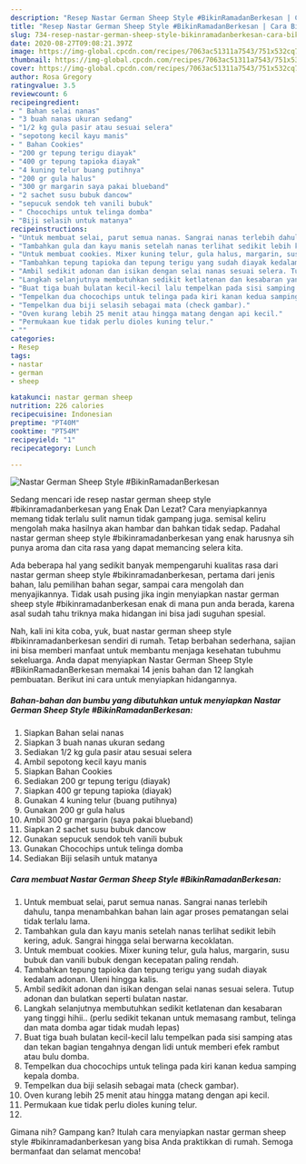 ```yaml
---
description: "Resep Nastar German Sheep Style #BikinRamadanBerkesan | Cara Bikin Nastar German Sheep Style #BikinRamadanBerkesan Yang Enak Dan Lezat"
title: "Resep Nastar German Sheep Style #BikinRamadanBerkesan | Cara Bikin Nastar German Sheep Style #BikinRamadanBerkesan Yang Enak Dan Lezat"
slug: 734-resep-nastar-german-sheep-style-bikinramadanberkesan-cara-bikin-nastar-german-sheep-style-bikinramadanberkesan-yang-enak-dan-lezat
date: 2020-08-27T09:08:21.397Z
image: https://img-global.cpcdn.com/recipes/7063ac51311a7543/751x532cq70/nastar-german-sheep-style-bikinramadanberkesan-foto-resep-utama.jpg
thumbnail: https://img-global.cpcdn.com/recipes/7063ac51311a7543/751x532cq70/nastar-german-sheep-style-bikinramadanberkesan-foto-resep-utama.jpg
cover: https://img-global.cpcdn.com/recipes/7063ac51311a7543/751x532cq70/nastar-german-sheep-style-bikinramadanberkesan-foto-resep-utama.jpg
author: Rosa Gregory
ratingvalue: 3.5
reviewcount: 6
recipeingredient:
- " Bahan selai nanas"
- "3 buah nanas ukuran sedang"
- "1/2 kg gula pasir atau sesuai selera"
- "sepotong kecil kayu manis"
- " Bahan Cookies"
- "200 gr tepung terigu diayak"
- "400 gr tepung tapioka diayak"
- "4 kuning telur buang putihnya"
- "200 gr gula halus"
- "300 gr margarin saya pakai blueband"
- "2 sachet susu bubuk dancow"
- "sepucuk sendok teh vanili bubuk"
- " Chocochips untuk telinga domba"
- "Biji selasih untuk matanya"
recipeinstructions:
- "Untuk membuat selai, parut semua nanas. Sangrai nanas terlebih dahulu, tanpa menambahkan bahan lain agar proses pematangan selai tidak terlalu lama."
- "Tambahkan gula dan kayu manis setelah nanas terlihat sedikit lebih kering, aduk. Sangrai hingga selai berwarna kecoklatan."
- "Untuk membuat cookies. Mixer kuning telur, gula halus, margarin, susu bubuk dan vanili bubuk dengan kecepatan paling rendah."
- "Tambahkan tepung tapioka dan tepung terigu yang sudah diayak kedalam adonan. Uleni hingga kalis."
- "Ambil sedikit adonan dan isikan dengan selai nanas sesuai selera. Tutup adonan dan bulatkan seperti bulatan nastar."
- "Langkah selanjutnya membutuhkan sedikit ketlatenan dan kesabaran yang tinggi hihii.. (perlu sedikit tekanan untuk memasang rambut, telinga dan mata domba agar tidak mudah lepas)"
- "Buat tiga buah bulatan kecil-kecil lalu tempelkan pada sisi samping atas dan tekan bagian tengahnya dengan lidi untuk memberi efek rambut atau bulu domba."
- "Tempelkan dua chocochips untuk telinga pada kiri kanan kedua samping kepala domba."
- "Tempelkan dua biji selasih sebagai mata (check gambar)."
- "Oven kurang lebih 25 menit atau hingga matang dengan api kecil."
- "Permukaan kue tidak perlu dioles kuning telur."
- ""
categories:
- Resep
tags:
- nastar
- german
- sheep

katakunci: nastar german sheep 
nutrition: 226 calories
recipecuisine: Indonesian
preptime: "PT40M"
cooktime: "PT54M"
recipeyield: "1"
recipecategory: Lunch

---
```



![Nastar German Sheep Style #BikinRamadanBerkesan](https://img-global.cpcdn.com/recipes/7063ac51311a7543/751x532cq70/nastar-german-sheep-style-bikinramadanberkesan-foto-resep-utama.jpg)

Sedang mencari ide resep nastar german sheep style #bikinramadanberkesan yang Enak Dan Lezat? Cara menyiapkannya memang tidak terlalu sulit namun tidak gampang juga. semisal keliru mengolah maka hasilnya akan hambar dan bahkan tidak sedap. Padahal nastar german sheep style #bikinramadanberkesan yang enak harusnya sih punya aroma dan cita rasa yang dapat memancing selera kita.

Ada beberapa hal yang sedikit banyak mempengaruhi kualitas rasa dari nastar german sheep style #bikinramadanberkesan, pertama dari jenis bahan, lalu pemilihan bahan segar, sampai cara mengolah dan menyajikannya. Tidak usah pusing jika ingin menyiapkan nastar german sheep style #bikinramadanberkesan enak di mana pun anda berada, karena asal sudah tahu triknya maka hidangan ini bisa jadi suguhan spesial.




Nah, kali ini kita coba, yuk, buat nastar german sheep style #bikinramadanberkesan sendiri di rumah. Tetap berbahan sederhana, sajian ini bisa memberi manfaat untuk membantu menjaga kesehatan tubuhmu sekeluarga. Anda dapat menyiapkan Nastar German Sheep Style #BikinRamadanBerkesan memakai 14 jenis bahan dan 12 langkah pembuatan. Berikut ini cara untuk menyiapkan hidangannya.

<!--inarticleads1-->

##### Bahan-bahan dan bumbu yang dibutuhkan untuk menyiapkan Nastar German Sheep Style #BikinRamadanBerkesan:

1. Siapkan  Bahan selai nanas
1. Siapkan 3 buah nanas ukuran sedang
1. Sediakan 1/2 kg gula pasir atau sesuai selera
1. Ambil sepotong kecil kayu manis
1. Siapkan  Bahan Cookies
1. Sediakan 200 gr tepung terigu (diayak)
1. Siapkan 400 gr tepung tapioka (diayak)
1. Gunakan 4 kuning telur (buang putihnya)
1. Gunakan 200 gr gula halus
1. Ambil 300 gr margarin (saya pakai blueband)
1. Siapkan 2 sachet susu bubuk dancow
1. Gunakan sepucuk sendok teh vanili bubuk
1. Gunakan  Chocochips untuk telinga domba
1. Sediakan Biji selasih untuk matanya




<!--inarticleads2-->

##### Cara membuat Nastar German Sheep Style #BikinRamadanBerkesan:

1. Untuk membuat selai, parut semua nanas. Sangrai nanas terlebih dahulu, tanpa menambahkan bahan lain agar proses pematangan selai tidak terlalu lama.
1. Tambahkan gula dan kayu manis setelah nanas terlihat sedikit lebih kering, aduk. Sangrai hingga selai berwarna kecoklatan.
1. Untuk membuat cookies. Mixer kuning telur, gula halus, margarin, susu bubuk dan vanili bubuk dengan kecepatan paling rendah.
1. Tambahkan tepung tapioka dan tepung terigu yang sudah diayak kedalam adonan. Uleni hingga kalis.
1. Ambil sedikit adonan dan isikan dengan selai nanas sesuai selera. Tutup adonan dan bulatkan seperti bulatan nastar.
1. Langkah selanjutnya membutuhkan sedikit ketlatenan dan kesabaran yang tinggi hihii.. (perlu sedikit tekanan untuk memasang rambut, telinga dan mata domba agar tidak mudah lepas)
1. Buat tiga buah bulatan kecil-kecil lalu tempelkan pada sisi samping atas dan tekan bagian tengahnya dengan lidi untuk memberi efek rambut atau bulu domba.
1. Tempelkan dua chocochips untuk telinga pada kiri kanan kedua samping kepala domba.
1. Tempelkan dua biji selasih sebagai mata (check gambar).
1. Oven kurang lebih 25 menit atau hingga matang dengan api kecil.
1. Permukaan kue tidak perlu dioles kuning telur.
1. 




Gimana nih? Gampang kan? Itulah cara menyiapkan nastar german sheep style #bikinramadanberkesan yang bisa Anda praktikkan di rumah. Semoga bermanfaat dan selamat mencoba!
